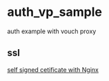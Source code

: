 # auth_vp_sample
auth example with vouch proxy

## ssl
[self signed cetificate with Nginx](https://www.humankode.com/ssl/create-a-selfsigned-certificate-for-nginx-in-5-minutes/)
